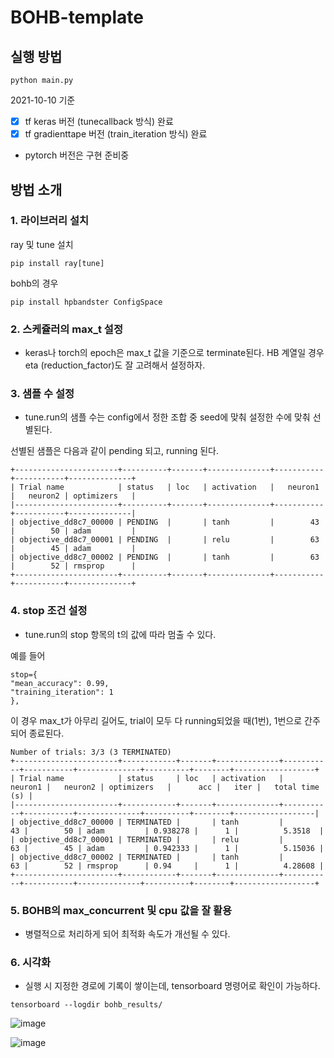 # BOHB-template

## 실행 방법

```python main.py```

2021-10-10 기준

* [x] tf keras 버전 (tunecallback 방식) 완료
* [x] tf gradienttape 버전 (train_iteration 방식) 완료
* pytorch 버전은 구현 준비중


## 방법 소개

### 1. 라이브러리 설치

ray 및 tune 설치

```pip install ray[tune]```

bohb의 경우

```pip install hpbandster ConfigSpace```


### 2. 스케쥴러의 max_t 설정

* keras나 torch의 epoch은 max_t 값을 기준으로 terminate된다. HB 계열일 경우 eta (reduction_factor)도 잘 고려해서 설정하자.

### 3. 샘플 수 설정

* tune.run의 샘플 수는 config에서 정한 조합 중 seed에 맞춰 설정한 수에 맞춰 선별된다.

선별된 샘플은 다음과 같이 pending 되고, running 된다.

```
+-----------------------+----------+-------+--------------+-----------+-----------+--------------+
| Trial name            | status   | loc   | activation   |   neuron1 |   neuron2 | optimizers   |
|-----------------------+----------+-------+--------------+-----------+-----------+--------------|
| objective_dd8c7_00000 | PENDING  |       | tanh         |        43 |        50 | adam         |
| objective_dd8c7_00001 | PENDING  |       | relu         |        63 |        45 | adam         |
| objective_dd8c7_00002 | PENDING  |       | tanh         |        63 |        52 | rmsprop      |
+-----------------------+----------+-------+--------------+-----------+-----------+--------------+
```


### 4. stop 조건 설정

* tune.run의 stop 항목의 t의 값에 따라 멈출 수 있다.

예를 들어

```
stop={
"mean_accuracy": 0.99,
"training_iteration": 1
},
```
이 경우 max_t가 아무리 길어도, trial이 모두 다 running되었을 때(1번), 1번으로 간주되어 종료된다.

```
Number of trials: 3/3 (3 TERMINATED)
+-----------------------+------------+-------+--------------+-----------+-----------+--------------+----------+--------+------------------+
| Trial name            | status     | loc   | activation   |   neuron1 |   neuron2 | optimizers   |      acc |   iter |   total time (s) |
|-----------------------+------------+-------+--------------+-----------+-----------+--------------+----------+--------+------------------|
| objective_dd8c7_00000 | TERMINATED |       | tanh         |        43 |        50 | adam         | 0.938278 |      1 |          5.3518  |
| objective_dd8c7_00001 | TERMINATED |       | relu         |        63 |        45 | adam         | 0.942333 |      1 |          5.15036 |
| objective_dd8c7_00002 | TERMINATED |       | tanh         |        63 |        52 | rmsprop      | 0.94     |      1 |          4.28608 |
+-----------------------+------------+-------+--------------+-----------+-----------+--------------+----------+--------+------------------+
```


### 5. BOHB의 max_concurrent 및 cpu 값을 잘 활용

* 병렬적으로 처리하게 되어 최적화 속도가 개선될 수 있다.

### 6. 시각화

* 실행 시 지정한 경로에 기록이 쌓이는데, tensorboard 명령어로 확인이 가능하다.

```
tensorboard --logdir bohb_results/
```
![image](https://user-images.githubusercontent.com/38157496/136788989-352e7580-d84a-48ee-97bf-68c3e81de296.png)

![image](https://user-images.githubusercontent.com/38157496/136788728-420ef170-9b7d-4ffe-8516-8d990957cd1c.png)